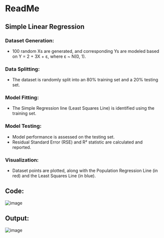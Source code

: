 # ReadMe

## Simple Linear Regression

### Dataset Generation:
- 100 random Xs are generated, and corresponding Ys are modeled based on Y = 2 + 3X + ε, where ε ~ N(0, 1).

### Data Splitting:
- The dataset is randomly split into an 80% training set and a 20% testing set.

### Model Fitting:
- The Simple Regression line (Least Squares Line) is identified using the training set.

### Model Testing:
- Model performance is assessed on the testing set.
- Residual Standard Error (RSE) and R² statistic are calculated and reported.

### Visualization:
- Dataset points are plotted, along with the Population Regression Line (in red) and the Least Squares Line (in blue).

## Code:

![image](https://github.com/Kroom00/Simple-Linear-Regression/assets/88386673/e4b86d68-cf3c-4fe6-a86a-788ef4e607cb)

## Output:

![image](https://github.com/Kroom00/Simple-Linear-Regression/assets/88386673/46c78d2d-9baa-483c-b238-783cc28b984a)

